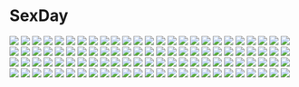 # SexDay
![](https://konachan.com/image/afcc680f5c01b489878415fcefe36cb5/Konachan.com%20-%2045692%20all_male%20close%20code_geass%20lelouch_lamperouge%20male.jpg)
![](https://konachan.com/jpeg/e0e021ec9a7cd2475445e9a64b6163bc/Konachan.com%20-%20272996%20anthropomorphism%20blue_eyes%20blush%20breasts%20cum%20gray_hair%20kantai_collection%20navel%20nipples%20nironiro%20penis%20pussy%20sex%20short_hair%20uncensored.jpg)
![](https://konachan.com/image/d24e282da6547a4d2429ddc42efd8808/Konachan.com%20-%20206741%20animal_ears%20barefoot%20bastet_%28p%26d%29%20black_hair%20braids%20catgirl%20dark_skin%20fang%20green_eyes%20headdress%20long_hair%20necklace%20signed%20tail%20wada_masanori.jpg)
![](https://konachan.com/image/917dcb79c899ce4af3c2072a4d739d75/Konachan.com%20-%20134014%20blush%20breasts%20konnsuke%20nipples%20original%20panties%20school_uniform%20sex%20underwear.jpg)
![](https://konachan.com/image/1045817761e6377026f926f13efe4e28/Konachan.com%20-%20111120%20black_hair%20clouds%20kneehighs%20long_hair%20original%20school_uniform%20short_hair%20sky%20tie.jpg)
![](https://konachan.com/jpeg/33c3b8b64274307d0043039b7dd7f25f/Konachan.com%20-%2096528%20animal_ears%20bunnygirl%20chibi%20hatsune_miku%20suzunonaruki%20tagme%20tail%20vocaloid%20white.jpg)
![](https://konachan.com/image/cc81cb19c7468dca0a1305986a128821/Konachan.com%20-%20137640%20animal%20animal_ears%20bird%20blue_hair%20building%20city%20clouds%20dress%20flowers%20glasses%20green_eyes%20jizero%20long_hair%20original%20ribbons%20sky%20water%20yellow_eyes.jpg)
![](https://konachan.com/image/df863f3f1d1336ed74378d370fffeaa7/Konachan.com%20-%20105255%20daiteikoku%20eagle_douglas%20katherine_%28daiteikoku%29%20retia_adolf%20sarah_britten%20tougou_tsuyoshi.jpg)
![](https://konachan.com/image/2279d2f021530c3cbca91dc2465dee7e/Konachan.com%20-%2089992%20animal_ears%20blush%20bow%20breasts%20catgirl%20cleavage%20collar%20headdress%20long_hair%20maid%20pink_eyes%20pink_hair%20ribbons%20stockings%20tail%20thighhighs.jpg)
![](https://konachan.com/jpeg/5a7aee5c4c254ed5abd9160fb9b1f0d2/Konachan.com%20-%2016153%20clouds%20katsura_kotonoha%20saionji_sekai%20school_days%20school_uniform%20sky%20zettai_ryouiki.jpg)
![](https://konachan.com/image/21bdcf08b2a37917f6d90c587e29e331/Konachan.com%20-%2046554%20blonde_hair%20bow%20dress%20hat%20kirisame_marisa%20magic%20natsumiya_yuzu%20ribbons%20socks%20touhou%20witch%20yellow_eyes.jpg)
![](https://konachan.com/image/93df79a27997881ca207f2dcc59af0f9/Konachan.com%20-%20201983%202girls%20bow%20brown_hair%20close%20gray_eyes%20hug%20original%20short_hair%20skirt%20skirt_lift%20sky_%28freedom%29%20thighhighs%20zettai_ryouiki.jpg)
![](https://konachan.com/jpeg/9eba5dfbceec5d8e222a709ec1fc9299/Konachan.com%20-%20282457%20anus%20bed%20black_hair%20breasts%20game_cg%20kinugasa_yuuichi%20kujikawa_miyabi%20long_hair%20navel%20nipples%20nude%20pussy%20spread_legs%20third-party_edit%20uncensored.jpg)
![](https://konachan.com/jpeg/b577af399fc232f137e08ff47cc969c2/Konachan.com%20-%2051111%20clannad%20dango_%28clannad%29%20furukawa_nagisa.jpg)
![](https://konachan.com/image/87d8beecf4881d90db7d392bfeab96e0/Konachan.com%20-%2080190%20original%20swimsuit%20underwater%20water.jpg)
![](https://konachan.com/image/4affcb69e1657b6fb7644defcbf687b4/Konachan.com%20-%20164894%20japanese_clothes%20kimono%20moyiche%20original%20space.jpg)
![](https://konachan.com/jpeg/aec437dff3e2c2d0428104a52fedbaa1/Konachan.com%20-%20127409%20black_hair%20blush%20fujimori_kaname%20game_cg%20kiss%20koikishi_purely_kiss%20shidou_mana%20yuuki_hagure.jpg)
![](https://konachan.com/jpeg/57561c6ae00a992fc02b47910082a31a/Konachan.com%20-%20305963%20black_lillith%20blood%20gun%20last_origin%20long_hair%20romocha_%28hosachi3784%29%20weapon.jpg)
![](https://konachan.com/jpeg/a89685042a88409515c532334f87a370/Konachan.com%20-%20205255%202girls%20bed%20black_hair%20blonde_hair%20blush%20hug%20long_hair%20panties%20purple_eyes%20red_hair%20ruby_rose%20rwby%20short_hair%20shoujo_ai%20sleeping%20underwear%20wink.jpg)
![](https://konachan.com/jpeg/2956f2782c16d58bf968fdce4ce4dc31/Konachan.com%20-%20212272%20aqua_eyes%20black_hair%20glasses%20long_hair%20original%20school_uniform%20yanagi.jpg)
![](https://konachan.com/image/d9b58139f0a8cfe328fe3ad78578542f/Konachan.com%20-%2028128%20alice_parade%20blonde_hair%20blue_eyes%20blush%20breasts%20censored%20game_cg%20hat%20nipples%20nopan%20odoodo_funny%20pussy%20ribbons%20spread_legs%20thighhighs%20unisonshift.jpg)
![](https://konachan.com/jpeg/df1974f2d49a24b2ebb7f5df11837b07/Konachan.com%20-%20273019%20ass%20blush%20brown_hair%20long_hair%20original%20panties%20purple_eyes%20pussy_juice%20ryokucha_michi%20shirt%20skirt%20spread_legs%20suit%20tie%20underwear.jpg)
![](https://konachan.com/jpeg/82402e142a97bffab5de62ca15d302d3/Konachan.com%20-%20173293%20ass%20bed%20blue_hair%20breasts%20game_cg%20long_hair%20moonstone%20nipples%20nopan%20purple_hair%20ruruna%20school_uniform%20stockings%20twintails%20yamakaze_ran.jpg)
![](https://konachan.com/jpeg/86eba9cecf38c44bc7a7f52fde4ca8dc/Konachan.com%20-%20193864%20amakano%20azarashi_soft%20blush%20breasts%20brown_eyes%20brown_hair%20candy%20chocolate%20game_cg%20hoshikawa_koharu%20long_hair%20nipples%20no_bra%20piromizu%20waitress.jpg)
![](https://konachan.com/image/51499253342ef1b0d4a57eadbbeb399b/Konachan.com%20-%20237194%20black_hair%20brown_eyes%20brown_hair%20chitanda_eru%20crossover%20green_eyes%20group%20hyouka%20ibara_mayaka%20long_hair%20male%20purple_eyes%20rito453%20scarf%20short_hair%20snow.jpg)
![](https://konachan.com/jpeg/859c1c9bfde5b30440408b98da0a7739/Konachan.com%20-%20292087%20black_hair%20bra%20breasts%20choker%20cropped%20flowers%20garter_belt%20hitaki_yuu%20long_hair%20navel%20original%20panties%20stockings%20underwear%20water%20wristwear%20yellow_eyes.jpg)
![](https://konachan.com/jpeg/c4cf3752991141302cae8370a340f82f/Konachan.com%20-%20252440%20clouds%20kneehighs%20male%20mocha_%28cotton%29%20original%20reflection%20school_uniform%20short_hair%20signed%20skirt%20sky%20tree%20water.jpg)
![](https://konachan.com/jpeg/049acf334ae20fc0ddcbc11422feeb8c/Konachan.com%20-%20242544%20blonde_hair%20blush%20close%20fate_kaleid_liner_prisma_illya%20fate_%28series%29%20illyasviel_von_einzbern%20loli%20long_hair%20red_eyes%20servachok%20waifu2x.jpg)
![](https://konachan.com/jpeg/331e04208a616d14a22c9d91dad28d77/Konachan.com%20-%20211098%20barefoot%20bed%20breasts%20game_cg%20ichiha_nia%20nipples%20no_bra%20open_shirt%20pink_hair%20shirt%20short_hair%20touhikou_game%20yasuyuki.jpg)
![](https://konachan.com/image/3ca12af4feb3ff3fb1d1b1385a33a6e8/Konachan.com%20-%2024403%20yamashita_shunya.jpg)
![](https://konachan.com/jpeg/c83914fe43de100abfc1c94cf49e3af3/Konachan.com%20-%20125500%20akaito%20all_male%20kaito%20kikaito%20male%20polychromatic%20shizu_%289394marimo%29%20taito%20vocaloid.jpg)
![](https://konachan.com/image/5bf276688e507e4788d8f5f4d53043a5/Konachan.com%20-%2069157%20durarara%21%21%20heiwajima_shizuo.jpg)
![](https://konachan.com/image/39eccdf65463e283764e5f330564786d/Konachan.com%20-%2021931%20azumanga_daioh%20takino_tomo.jpg)
![](https://konachan.com/image/60b157500a1dd8b12d9d677649ce3263/Konachan.com%20-%20295325%20agnamore%20aliasing%20black%20food%20fruit%20long_hair%20original%20pink_eyes%20pink_hair%20strawberry.jpg)
![](https://konachan.com/jpeg/6337db7315c08d3496e932071e750bd2/Konachan.com%20-%20210618%20boots%20dress%20fang%20hyakuya_mikaela%20kotohane%20krul_tepes%20long_hair%20owari_no_seraph%20petals%20pink_hair%20pointed_ears%20thighhighs%20vampire%20water%20wings.jpg)
![](https://konachan.com/image/c391ade32b19ef478c4a78f54962916d/Konachan.com%20-%20147230%20idolmaster%20minase_iori.jpg)
![](https://konachan.com/jpeg/57a0de9237bb78c7202cca60ed4989db/Konachan.com%20-%20205807%20bed%20blush%20breast_hold%20cafe_sourire%20cuffs_%28studio%29%20eretto%20fingering%20game_cg%20green_eyes%20long_hair%20masturbation%20pajamas%20pink_hair%20shorts%20spread_legs.jpg)
![](https://konachan.com/jpeg/12038083bb1fef39c8e8bce18c4941f2/Konachan.com%20-%20178744%20aqua_hair%20blue_eyes%20blush%20long_hair%20male%20nude%20panties%20pantyhose%20purple_eyes%20short_hair%20skirt%20twintails%20underwear%20upskirt%20vocaloid%20white%20wink%20wokada.jpg)
![](https://konachan.com/jpeg/e5a8ee01d509e3495d3ddd936caac419/Konachan.com%20-%20161906%20armor%20blue_eyes%20blue_hair%20cape%20fire_emblem%20gloves%20lucina_%28fire_emblem%29%20male%20my_unit_%28fire_emblem%29%20pesu_%28penpen%29%20tiara%20white.jpg)
![](https://konachan.com/image/a217633a5b38f9b21a4c1e689efb0c1d/Konachan.com%20-%20216650%20blood%20brown_hair%20lf%20long_hair%20original%20polychromatic%20red_eyes.jpg)
![](https://konachan.com/jpeg/49986a2797fa37e3a0ce581ad8226cd7/Konachan.com%20-%20177501%20abhar%20brown_eyes%20brown_hair%20deep_blue_sky_%26_pure_white_wings%20game_cg%20kneehighs%20misaki_kurehito%20nakano_hinata%20school_uniform%20tie.jpg)
![](https://konachan.com/image/f1fc875fe9030399dc9f9c76998bda9e/Konachan.com%20-%20263989%20animal_ears%20bed%20blush%20bra%20breasts%20cleavage%20erect_nipples%20fang%20fate_%28series%29%20jpeg_artifacts%20lun7732%20panties%20purple_hair%20red_eyes%20ribbons%20underwear.jpg)
![](https://konachan.com/image/5435daeab7ecbf14b04e766832dc728c/Konachan.com%20-%2012168%20xenosaga.jpg)
![](https://konachan.com/image/7ea9e8968fdc0248a37018b43fbad801/Konachan.com%20-%20115195%20bunny%20segnoj.jpg)
![](https://konachan.com/image/9b9010ad5dc6b98af24ebf9e65b4ae36/Konachan.com%20-%2047338%20akiyama_mio%20animal_ears%20catgirl%20guitar%20instrument%20jpeg_artifacts%20k-on%21.jpg)
![](https://konachan.com/image/8665ab052a00ead6c17966b51e8fb465/Konachan.com%20-%2046561%20aqua_eyes%20blue_hair%20blush%20bow%20eyepatch%20gloves%20ikkitousen%20ryomou_shimei%20school_uniform%20short_hair%20tagme%20watermark.jpg)
![](https://konachan.com/image/9e3e22d54481926f513e42e46d6b812a/Konachan.com%20-%2037333%20h2o_%7Efootprints_in_the_sand%7E%20kagura_hinata%20kohinata_hayami%20nude%20onsen%20otoha.jpg)
![](https://konachan.com/image/3cfaf99b022e83af6fb5b52ec11cd26d/Konachan.com%20-%20144675%20aqua_eyes%20barefoot%20book%20bra%20breasts%20brown_hair%20cleavage%20drink%20food%20long_hair%20mirror%20original%20panties%20paper%20signed%20skirt%20tie%20twintails%20underwear%20water.jpg)
![](https://konachan.com/image/d76c2d17745f4dbfb8d0095b0a06c8f5/Konachan.com%20-%20178495%20blonde_hair%20blue_eyes%20flowers%20horns%20ladic%20mecha%20original%20robot%20twintails.jpg)
![](https://konachan.com/jpeg/43bee667d69d01dc1b74828f592cd179/Konachan.com%20-%20224451%20arisaka_mashiro%20bra%20open_shirt%20panties%20panty_pull%20scan%20school_uniform%20skirt_lift%20sprite%20suzumori%20thighhighs%20underboob%20underwear.jpg)
![](https://konachan.com/image/354a4a85f679bd8f0fa37abc65697dc2/Konachan.com%20-%2050407%20hayate_no_gotoku%20katsura_hinagiku.jpg)
![](https://konachan.com/jpeg/ea5d3818ba4612b26d943f614ed2f3a6/Konachan.com%20-%20239941%20barefoot%20dress%20gray_eyes%20long_hair%20original%20shirotaka_%285choume%29%20white_hair.jpg)
![](https://konachan.com/image/1e777ced410b27009efff0db29cf5164/Konachan.com%20-%2013893%20cierra%20long_hair%20purple_eyes%20riviera%20serene.jpg)
![](https://konachan.com/image/6f186421384038bc9502e4eb0b16c497/Konachan.com%20-%20112002%20atelier_totori%20cecilia_helmold%20kishida_mel%20melvia_siebel%20totooria_helmold.jpg)
![](https://konachan.com/image/b47c1c49b4cfb0fbf816b08f8376fc7f/Konachan.com%20-%20102701%20fire%20fuyu_no_rondo%20game_cg%20lumiaula_marie%20lumiaula_victoria%20yasuyuki.jpg)
![](https://konachan.com/image/771ce54930c41a84de00058ca4e27bd2/Konachan.com%20-%20157259%20khalitzburg%20original%20skirt%20tagme.jpg)
![](https://konachan.com/image/4abf284b865e0094f35c26ac60e925f5/Konachan.com%20-%2098515%20computer%20group%20magyo%20nanakamado%20nintendo%20odamaki%20ookido_yukinari%20pokemon%20short_hair%20utsugi.jpg)
![](https://konachan.com/jpeg/6ab77205704e26f30f1ca814b1f0af43/Konachan.com%20-%2039425%20sekirei%20transparent%20tsukiumi%20vector.jpg)
![](https://konachan.com/image/a5ee93b5dcde0e9b755e74f404d6ba30/Konachan.com%20-%2082478%20animal%20blush%20brown_eyes%20brown_hair%20cat%20long_hair%20lzh%20reiuji_utsuho%20touhou.jpg)
![](https://konachan.com/image/4d5673cffb3cd4073fb724295fa35b8f/Konachan.com%20-%20273096%202girls%20clouds%20grass%20idolmaster%20idolmaster_million_live%21%20kneehighs%20miyao_miya%20reflection%20school_uniform%20shimabara_elena%20skirt%20sky%20water%20yuuki_tatsuya.jpg)
![](https://konachan.com/image/af27e0d44d8082cfdc4c9358994fce8f/Konachan.com%20-%2044523%20clannad%20furukawa_nagisa.jpg)
![](https://konachan.com/jpeg/5fa42a8290825d4875d4ac39d48eb13a/Konachan.com%20-%20225542%20all_male%20asuka_minato%20brown_eyes%20flowers%20gray_hair%20male%20norita%20otome_domain%20palette_qualia%20pantyhose%20scan%20school_uniform%20short_hair%20skirt%20trap.jpg)
![](https://konachan.com/jpeg/e1e6080b4f3c87d253a35e24564884b0/Konachan.com%20-%20175801%20black_hair%20brown_eyes%20chiisana_kanojo_no_sayokyoku%20feng%20game_cg%20headband%20long_hair%20motosuwa_matsuri%20tsurusaki_takahiro%20uniform.jpg)
![](https://konachan.com/image/ce24b5c3d12144ccf806ac154ba4cfe3/Konachan.com%20-%20255304%20fate_grand_order%20fate_%28series%29%20japanese_clothes%20jpeg_artifacts%20katana%20navel%20pink_hair%20purple_eyes%20rei_kun%20sword%20thighhighs%20watermark%20weapon.jpg)
![](https://konachan.com/image/bbb0124900ca40166f7ac6e4a5382511/Konachan.com%20-%2044600%20amagami%20takayama_kisai%20tanamachi_kaoru.jpg)
![](https://konachan.com/jpeg/6b6a1273e993c8aae0e05e27a08bea0c/Konachan.com%20-%20300777%20akabane_hibame%20anthropomorphism%20girls_frontline%20gray_hair%20long_hair%20skirt%20thighhighs%20ump-45_%28girls_frontline%29%20valentine%20yellow_eyes.jpg)
![](https://konachan.com/jpeg/f0e6538b10acb84f49fbfcceee085906/Konachan.com%20-%20291681%20autumn%20azur_lane%20bell%20black_hair%20blush%20cameltoe%20catgirl%20fang%20leaves%20panties%20red_eyes%20saki8827%20short_hair%20tail%20thighhighs%20umbrella%20underwear.jpg)
![](https://konachan.com/jpeg/d67f1d22567e2ec207d68cfb541bbd6c/Konachan.com%20-%2078688%20barefoot%20blue_eyes%20green_hair%20long_hair%20masiroke%20open_shirt%20swimsuit%20tagme%20water.jpg)
![](https://konachan.com/image/a1157af219ddab2686122f92a1156cb5/Konachan.com%20-%20103606%20bath%20feng%20hoshizora_e_kakaru_hashi%20koumoto_madoka%20nakatsugawa_ui%20nude%20onsen%20toudou_tsumugi%20towel%20yanagi_shinsuke.jpg)
![](https://konachan.com/image/eec7a6e1c399d4db01baf03414d7a5b1/Konachan.com%20-%2072288%20blonde_hair%20blue_eyes%20christmas%20panties%20striped_panties%20underwear.jpg)
![](https://konachan.com/image/b9754cbf2e828f760710293ac44d268f/Konachan.com%20-%20140426%20barefoot%20bikini%20orange_hair%20stars%20swimsuit%20watanabe_akio%20wink.jpg)
![](https://konachan.com/image/a73e72d890ed9ffee69d1ad0bab0a3a6/Konachan.com%20-%20155514%20black_lagoon%20gun%20hiroe_rei%20revy%20smoking%20weapon.jpg)
![](https://konachan.com/jpeg/453d688fbb602e008fd6ef353fe4daa4/Konachan.com%20-%20160329%20black_hair%20blue_eyes%20blush%20breasts%20cameltoe%20chuablesoft%20game_cg%20long_hair%20lovera_bride%20nipples%20no_bra%20panties%20pantyhose%20underwear%20waitress.jpg)
![](https://konachan.com/jpeg/2e2c3dc29c7d867534b044fe462a469b/Konachan.com%20-%20306499%20animal_ears%20clouds%20green_eyes%20houchi_shoujo%20long_hair%20nipples%20no_bra%20purple_hair%20rimsuk%20see_through%20sky%20stockings%20tagme_%28character%29%20tie%20water.jpg)
![](https://konachan.com/image/c59a6f0a8355ee778b4c8156496ded7d/Konachan.com%20-%2057704%20ayanami_rei%20bodysuit%20neon_genesis_evangelion%20skintight%20soryu_asuka_langley.jpg)
![](https://konachan.com/image/0cb1c91bcfb7725dc9fed938be6deead/Konachan.com%20-%2033145%20moon%20rozen_maiden%20suigintou.jpg)
![](https://konachan.com/jpeg/898189ef87898fd1779b80eafdaf683e/Konachan.com%20-%20271181%20blush%20boo%20breasts%20cleavage%20close%20crown%20dress%20elbow_gloves%20gloves%20hat%20heart%20hug%20long_hair%20luigi%20male%20sideboob%20signed%20waifu2x%20white_hair%20yadapot.jpg)
![](https://konachan.com/jpeg/837ee3ff70c930583c28a4ab3b173e8b/Konachan.com%20-%20258867%20ass%20blush%20bow%20cameltoe%20couch%20game_cg%20harem_futago_lolita%20hat%20loli%20long_hair%20mani%20panties%20pink_eyes%20pink_hair%20school_uniform%20spread_legs%20underwear.jpg)
![](https://konachan.com/image/12e5f1f8a72139ab14db2e4d1797e9ce/Konachan.com%20-%20203034%20aliasing%20animal%20bird%20brown_eyes%20brown_hair%20clouds%20cropped%20drink%20inami_hatoko%20long_hair%20original%20tree.jpg)
![](https://konachan.com/image/12f83bf6d5b32e60c0b058a87f6dd80f/Konachan.com%20-%2013686%20dead_or_alive.jpg)
![](https://konachan.com/image/e9405d8c60e45568f670053b605a602a/Konachan.com%20-%20290443%20jpeg_artifacts%20katana%20kenji_gonzales%20logo%20nobody%20scenic%20sword%20translation_request%20watermark%20weapon.jpg)
![](https://konachan.com/jpeg/1fe5956a0b8cabe8ff08c64da71702aa/Konachan.com%20-%20299867%20aliasing%20animal_ears%20arknights%20blonde_hair%20blush%20breasts%20catgirl%20choker%20cleavage%20fang%20kuavera%20long_hair%20navel%20nopan%20ponytail%20white%20yellow_eyes.jpg)
![](https://konachan.com/jpeg/87d7e020139c18ad29d4ab64092578e7/Konachan.com%20-%20158739%20blonde_hair%20breast_grab%20chuablesoft%20fingering%20game_cg%20green_eyes%20lovera_bride%20mutou_kurihito%20school_swimsuit%20swimsuit%20water%20yuuki_nao_%28lovera_bride%29.jpg)
![](https://konachan.com/image/c96c80372ac097eb243776be627c820a/Konachan.com%20-%20140683%20brown_hair%20cropped%20kiryuu_moeka%20nyantype%20open_shirt%20scan%20steins%3Bgate%20wet.jpg)
![](https://konachan.com/image/a8145226c277239ff0ba9d0014e0912c/Konachan.com%20-%2047857%20japanese_clothes%20kara_no_kyoukai%20kimono%20rain%20ryougi_shiki%20water.jpg)
![](https://konachan.com/image/67649282bdff790adc3a0008365ad588/Konachan.com%20-%20235116%20all_male%20black_hair%20blush%20electriccross%20gun_gale_online%20jpeg_artifacts%20kirigaya_kazuto%20long_hair%20male%20purple_eyes%20sword%20sword_art_online%20weapon.jpg)
![](https://konachan.com/image/13fa756b800176cb0a5356ba3990eceb/Konachan.com%20-%20236160%20aqua_hair%20blonde_hair%20blush%20bow%20brown_eyes%20brown_hair%20game_console%20green_eyes%20group%20long_hair%20male%20megumin%20pajamas%20sasaki2020%20satou_kazuma%20short_hair.jpg)
![](https://konachan.com/image/e4b936c6e041ded3f0138158fad50e98/Konachan.com%20-%20246931%20barefoot%20blush%20braids%20brown_eyes%20collar%20crown%20dress%20flowers%20gloves%20group%20idolmaster%20loli%20long_hair%20petals%20pink_eyes%20ribbons%20tamaext%20umbrella%20wink.jpg)
![](https://konachan.com/jpeg/a732724e8b3f6e313e13d3d091f4718a/Konachan.com%20-%20272138%20blonde_hair%20blush%20breast_grab%20breasts%20censored%20group%20navel%20nipples%20nude%20original%20penis%20pink_eyes%20short_hair%20spread_legs%20tears%20torn_clothes%20waifu2x.jpg)
![](https://konachan.com/jpeg/4740eef5d0de318ee7d4c283f694317f/Konachan.com%20-%20306588%20aqua_eyes%20blonde_hair%20blush%20breasts%20cleavage%20fatal_fury%20genderswap%20gloves%20hat%20panties%20penis%20ponytail%20shorts%20taiger%20underwear%20watermark%20wristwear.jpg)
![](https://konachan.com/image/00f991deae31dedeaf47eea4eeb5c4ea/Konachan.com%20-%20279645%20bicolored_eyes%20date_a_live%20goth-loli%20lolita_fashion%20long_hair%20tokisaki_kurumi%20tsu-kaze%20twintails.jpg)
![](https://konachan.com/image/056df84609c2d1089aeba7c5af553c18/Konachan.com%20-%20191495%20building%20cape%20green_eyes%20green_hair%20night%20ryosios%20short_hair%20shorts%20touhou%20wriggle_nightbug.jpg)
![](https://konachan.com/image/fe92d2d216f50d7535abe2a1262bfcbf/Konachan.com%20-%20236457%202girls%20black_hair%20bow%20dress%20elbow_gloves%20flowers%20gloves%20hug%20nishikino_maki%20petals%20red_hair%20short_hair%20twintails%20wedding_attire%20yazawa_nico.jpg)
![](https://konachan.com/image/3fd8e2d2f28d4a9144522b01b8916807/Konachan.com%20-%2021082%20lisianthus%20nerine%20pointed_ears%20shuffle%20wings.jpg)
![](https://konachan.com/jpeg/63d2e97ba592f0056581203224f2458c/Konachan.com%20-%20276135%20bed%20black_hair%20breast_grab%20breasts%20game_cg%20naked_shirt%20navel%20nipples%20open_shirt%20penis%20purple_eyes%20pussy%20spread_legs%20tears%20thighhighs%20uncensored.jpg)
![](https://konachan.com/jpeg/9989349b33219da85cae285e837912b3/Konachan.com%20-%20280878%20aqua_eyes%20aqua_hair%20barefoot%20bed%20chiro%20dress%20hatsune_miku%20long_hair%20panties%20striped_panties%20summer_dress%20twintails%20underwear%20vocaloid.jpg)
![](https://konachan.com/image/733902065b52e411ac4908845a35d301/Konachan.com%20-%207230%20barefoot%20demon%20gagraphic%20logo%20loli%20watermark%20xration.jpg)
![](https://konachan.com/image/a38a073e16adc23b30315b069605eb66/Konachan.com%20-%2083012%20hinomaru_%28kotoba%29%20katana%20kotoba_noriaki%20long_hair%20moon%20night%20original%20pink_hair%20ponytail%20red_eyes%20school_uniform%20skirt%20sword%20weapon.jpg)
![](https://konachan.com/image/9b530987450b61cbfb69e64ddb725f5a/Konachan.com%20-%2038822%20gouen_no_soleil%20skyfish%20tentacles.jpg)
![](https://konachan.com/image/329cd772ccda3646731402a4a2be85a6/Konachan.com%20-%20111094%202girls%20black_hair%20bow%20goth-loli%20hyperdimension_neptunia%20hyperdimension_neptunia_mk2%20lolita_fashion%20long_hair%20noire%20tsunako%20twintails.jpg)

